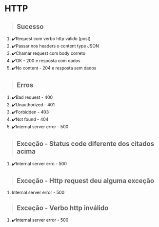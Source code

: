 # HTTP

> ## Sucesso
1. ✔️Request com verbo http válido (post)
2. ✔️Passar nos headers o content type JSON
3. ✔️Chamar request com body correto
4. ✔️OK - 200 e resposta com dados
5. ✔️No content - 204 e resposta sem dados

> ## Erros
1. ✔️Bad request - 400
2. ✔️Unauthorized - 401
3. ✔️Forbidden - 403
4. ✔️Not found - 404
5. ✔️Internal server error - 500

> ## Exceção - Status code diferente dos citados acima
1. ✔️Internal server erro - 500

> ## Exceção - Http request deu alguma exceção
1. Internal server error - 500

> ## Exceção - Verbo http inválido
1. ✔️Internal server error - 500
